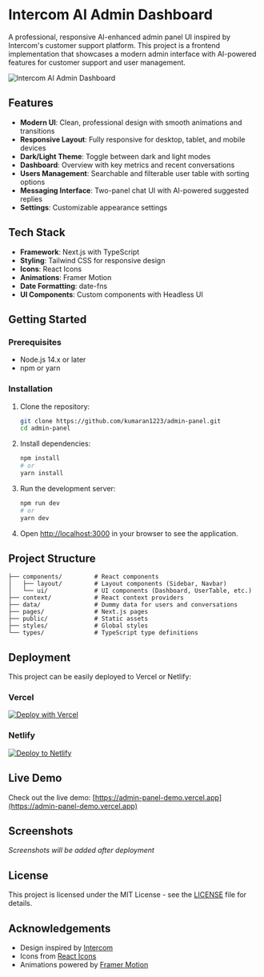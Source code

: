 # Intercom AI Admin Dashboard

A professional, responsive AI-enhanced admin panel UI inspired by Intercom's customer support platform. This project is a frontend implementation that showcases a modern admin interface with AI-powered features for customer support and user management.

![Intercom AI Admin Dashboard](https://i.imgur.com/example.png)

## Features

- **Modern UI**: Clean, professional design with smooth animations and transitions
- **Responsive Layout**: Fully responsive for desktop, tablet, and mobile devices
- **Dark/Light Theme**: Toggle between dark and light modes
- **Dashboard**: Overview with key metrics and recent conversations
- **Users Management**: Searchable and filterable user table with sorting options
- **Messaging Interface**: Two-panel chat UI with AI-powered suggested replies
- **Settings**: Customizable appearance settings

## Tech Stack

- **Framework**: Next.js with TypeScript
- **Styling**: Tailwind CSS for responsive design
- **Icons**: React Icons
- **Animations**: Framer Motion
- **Date Formatting**: date-fns
- **UI Components**: Custom components with Headless UI

## Getting Started

### Prerequisites

- Node.js 14.x or later
- npm or yarn

### Installation

1. Clone the repository:
   ```bash
   git clone https://github.com/kumaran1223/admin-panel.git
   cd admin-panel
   ```

2. Install dependencies:
   ```bash
   npm install
   # or
   yarn install
   ```

3. Run the development server:
   ```bash
   npm run dev
   # or
   yarn dev
   ```

4. Open [http://localhost:3000](http://localhost:3000) in your browser to see the application.

## Project Structure

```
├── components/         # React components
│   ├── layout/         # Layout components (Sidebar, Navbar)
│   └── ui/             # UI components (Dashboard, UserTable, etc.)
├── context/            # React context providers
├── data/               # Dummy data for users and conversations
├── pages/              # Next.js pages
├── public/             # Static assets
├── styles/             # Global styles
└── types/              # TypeScript type definitions
```

## Deployment

This project can be easily deployed to Vercel or Netlify:

### Vercel

[![Deploy with Vercel](https://vercel.com/button)](https://vercel.com/new/clone?repository-url=https%3A%2F%2Fgithub.com%2Fkumaran1223%2Fadmin-panel)

### Netlify

[![Deploy to Netlify](https://www.netlify.com/img/deploy/button.svg)](https://app.netlify.com/start/deploy?repository=https://github.com/kumaran1223/admin-panel)

## Live Demo

Check out the live demo: [https://admin-panel-demo.vercel.app](https://admin-panel-demo.vercel.app)

## Screenshots

*Screenshots will be added after deployment*

## License

This project is licensed under the MIT License - see the [LICENSE](LICENSE) file for details.

## Acknowledgements

- Design inspired by [Intercom](https://www.intercom.com/)
- Icons from [React Icons](https://react-icons.github.io/react-icons/)
- Animations powered by [Framer Motion](https://www.framer.com/motion/)
